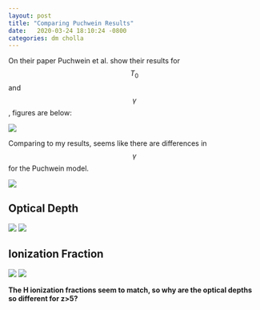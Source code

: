 ```yaml
---
layout: post
title: "Comparing Puchwein Results"
date:   2020-03-24 18:10:24 -0800
categories: dm cholla
---
```


On their paper Puchwein et al. show their results for $$T_0$$ and $$\gamma$$, figures are below:


<img src="{{ site.url }}assets/images/puchwein_0.png"> 

Comparing to my results, seems like there are differences in $$\gamma$$ for the Puchwein model.

<img src="{{ site.url }}assets/images/thermal_history_black.png"> 



## Optical Depth


<img src="{{ site.url }}assets/images/puchwein_1.png"> 

<img src="{{ site.url }}assets/images/optical_depth_uvb_log.png"> 


## Ionization Fraction

<img src="{{ site.url }}assets/images/puchwein_2.png">

<img src="{{ site.url }}assets/images/ionization_fraction.png"> 


**The H ionization fractions seem to match, so why are the optical depths so different for z>5?**
